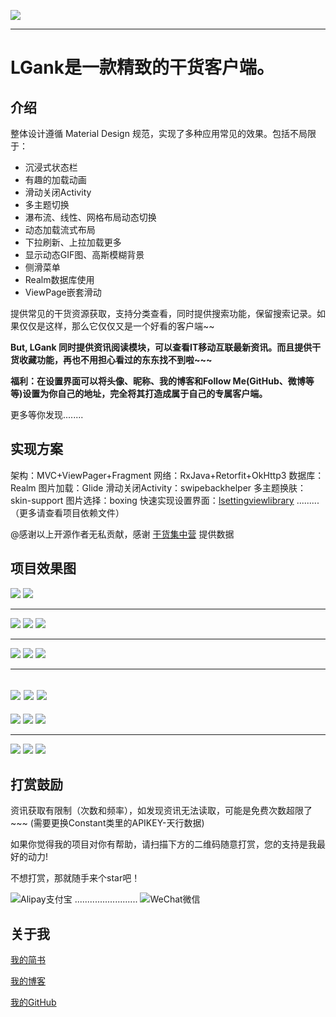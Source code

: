 
![][1]

---

# LGank是一款精致的干货客户端。
## 介绍
整体设计遵循 Material Design 规范，实现了多种应用常见的效果。包括不局限于：

 - 沉浸式状态栏
 - 有趣的加载动画
 - 滑动关闭Activity
 - 多主题切换
 - 瀑布流、线性、网格布局动态切换
 - 动态加载流式布局
 - 下拉刷新、上拉加载更多
 - 显示动态GIF图、高斯模糊背景
 - 侧滑菜单
 - Realm数据库使用
 - ViewPage嵌套滑动

提供常见的干货资源获取，支持分类查看，同时提供搜索功能，保留搜索记录。如果仅仅是这样，那么它仅仅又是一个好看的客户端~~

**But, LGank 同时提供资讯阅读模块，可以查看IT移动互联最新资讯。而且提供干货收藏功能，再也不用担心看过的东东找不到啦~~~** 

**福利：在设置界面可以将头像、昵称、我的博客和Follow Me(GitHub、微博等等)设置为你自己的地址，完全将其打造成属于自己的专属客户端。**

更多等你发现........

## 实现方案

架构：MVC+ViewPager+Fragment
网络：RxJava+Retorfit+OkHttp3
数据库：Realm
图片加载：Glide
滑动关闭Activity：swipebackhelper
多主题换肤：skin-support
图片选择：boxing
快速实现设置界面：[lsettingviewlibrary][2]
.........（更多请查看项目依赖文件）

@感谢以上开源作者无私贡献，感谢 [干货集中营][3] 提供数据

## 项目效果图

![][4]
![][5]

----------

![][6] 
![][7] 
![][8] 

----------

![][9] 
![][10] 
![][11] 

----------

![][12] 
![][13] 
![][14]
----------
![][15] 
![][16] 
![][17] 

----------

![][18] 
![][19] 
![][20] 


## 打赏鼓励
资讯获取有限制（次数和频率），如发现资讯无法读取，可能是免费次数超限了~~~ (需要更换Constant类里的APIKEY-天行数据)

如果你觉得我的项目对你有帮助，请扫描下方的二维码随意打赏，您的支持是我最好的动力! 

不想打赏，那就随手来个star吧！

![Alipay支付宝][21] ......................... ![WeChat微信][22]




## 关于我
[我的简书][23]

[我的博客][24]

[我的GitHub][25]


  [1]: http://o9w936rbz.bkt.clouddn.com/github/img/LGank/ic_launcher.png
  [2]: https://github.com/leonHua/LSettingView
  [3]: http://gank.io/
  [4]: http://o9w936rbz.bkt.clouddn.com/github/img/LGank/lgankgif1.gif?imageView2/0/w/600/h/1200/q/100
  [5]: http://o9w936rbz.bkt.clouddn.com/github/img/LGank/lgankgif2.gif?imageView2/0/w/600/h/1200/q/100
  [6]: http://o9w936rbz.bkt.clouddn.com/github/img/LGank/lgank%20%281%29.png?imageView2/0/w/500/h/1200/q/100
  [7]: http://o9w936rbz.bkt.clouddn.com/github/img/LGank/lgank%20%282%29.png?imageView2/0/w/500/h/1200/q/100
  [8]: http://o9w936rbz.bkt.clouddn.com/github/img/LGank/lgank%20%283%29.png?imageView2/0/w/500/h/1200/q/100
  [9]: http://o9w936rbz.bkt.clouddn.com/github/img/LGank/lgank%20%284%29.png?imageView2/0/w/500/h/1200/q/100
  [10]: http://o9w936rbz.bkt.clouddn.com/github/img/LGank/lgank%20%285%29.png?imageView2/0/w/500/h/1200/q/100
  [11]: http://o9w936rbz.bkt.clouddn.com/github/img/LGank/lgank%20%286%29.png?imageView2/0/w/500/h/1200/q/100
  [12]: http://o9w936rbz.bkt.clouddn.com/github/img/LGank/lgank%20%287%29.png?imageView2/0/w/500/h/1200/q/100
  [13]: http://o9w936rbz.bkt.clouddn.com/github/img/LGank/lgank%20%288%29.png?imageView2/0/w/500/h/1200/q/100
  [14]: http://o9w936rbz.bkt.clouddn.com/github/img/LGank/lgank%20%289%29.png?imageView2/0/w/500/h/1200/q/100
  [15]: http://o9w936rbz.bkt.clouddn.com/github/img/LGank/lgank%20%2810%29.png?imageView2/0/w/500/h/1200/q/100
  [16]: http://o9w936rbz.bkt.clouddn.com/github/img/LGank/lgank%20%2811%29.png?imageView2/0/w/500/h/1200/q/100
  [17]: http://o9w936rbz.bkt.clouddn.com/github/img/LGank/lgank%20%2812%29.png?imageView2/0/w/500/h/1200/q/100
  [18]: http://o9w936rbz.bkt.clouddn.com/github/img/LGank/lgank%20%2813%29.png?imageView2/0/w/500/h/1200/q/100
  [19]: http://o9w936rbz.bkt.clouddn.com/github/img/LGank/lgank%20%2814%29.png?imageView2/0/w/500/h/1200/q/100
  [20]: http://o9w936rbz.bkt.clouddn.com/github/img/LGank/lgank%20%2815%29.png?imageView2/0/w/500/h/1200/q/100
  [21]: http://o9w936rbz.bkt.clouddn.com/me/zhifubao.png
  [22]: http://o9w936rbz.bkt.clouddn.com/me/weixin.png
  [23]: http://www.jianshu.com/u/984760f279b0
  [24]: http://dujinghua.cn/
  [25]: https://github.com/leonHua
